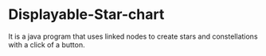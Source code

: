 # Displayable-Star-chart
It is a java program that uses linked nodes to create stars and constellations with a click of a button.
